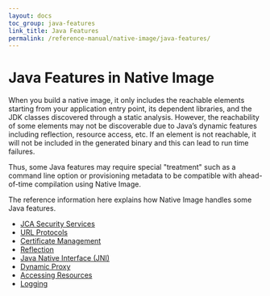 ```yaml
---
layout: docs
toc_group: java-features
link_title: Java Features
permalink: /reference-manual/native-image/java-features/
---
```


# Java Features in Native Image

When you build a native image, it only includes the reachable elements starting from your application entry point, its dependent libraries, and the JDK classes discovered through a static analysis. 
However, the reachability of some elements may not be discoverable due to Java’s dynamic features including reflection, resource access, etc. 
If an element is not reachable, it will not be included in the generated binary and this can lead to run time failures.

Thus, some Java features may require special "treatment" such as a command line option or provisioning metadata to be compatible with ahead-of-time compilation using Native Image. 

The reference information here explains how Native Image handles some Java features.

- [JCA Security Services](JCASecurityServices.md)
- [URL Protocols](URLProtocols.md)
- [Certificate Management](CertificateManagement.md)
- [Reflection](Reflection.md)
- [Java Native Interface (JNI)](JNI.md)
- [Dynamic Proxy](DynamicProxy.md)
- [Accessing Resources](Resources.md)
- [Logging](Logging.md)